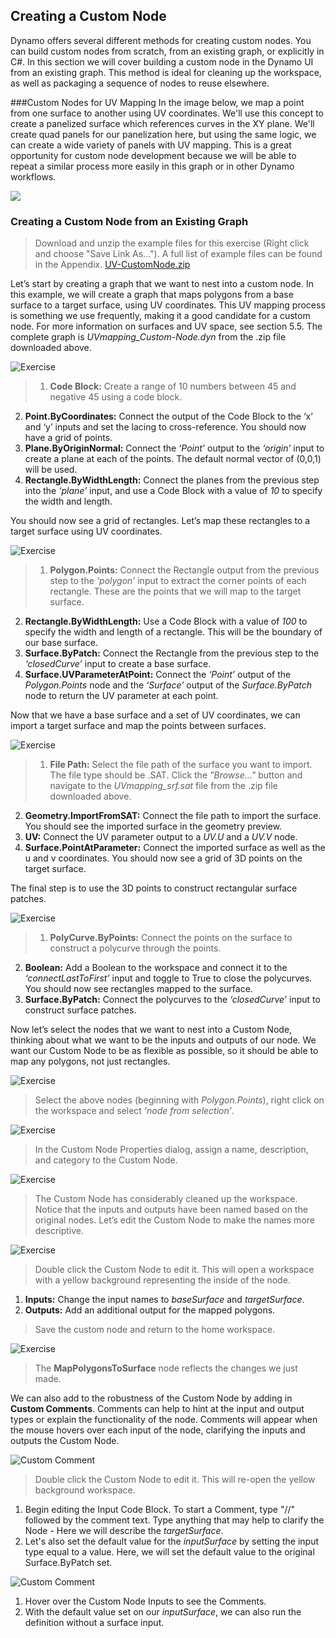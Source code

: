 ## Creating a Custom Node
Dynamo offers several different methods for creating custom nodes. You can build custom nodes from scratch, from an existing graph, or explicitly in C#. In this section we will cover building a custom node in the Dynamo UI from an existing graph. This method is ideal for cleaning up the workspace, as well as packaging a sequence of nodes to reuse elsewhere.

###Custom Nodes for UV Mapping
In the image below, we map a point from one surface to another using UV coordinates. We'll use this concept to create a panelized surface which references curves in the XY plane. We'll create quad panels for our panelization here, but using the same logic, we can create a wide variety of panels with UV mapping. This is a great opportunity for custom node development because we will be able to repeat a similar process more easily in this graph or in other Dynamo workflows.

![](images/9-2/uvMap2-01-01.jpg)

### Creating a Custom Node from an Existing Graph

> Download and unzip the example files for this exercise (Right click and choose "Save Link As..."). A full list of example files can be found in the Appendix. [UV-CustomNode.zip](datasets/9-2/UV-CustomNode.zip)

Let’s start by creating a graph that we want to nest into a custom node. In this example, we will create a graph that maps polygons from a base surface to a target surface, using UV coordinates. This UV mapping process is something we use frequently, making it a good candidate for a custom node. For more information on surfaces and UV space, see section 5.5. The complete graph is *UVmapping_Custom-Node.dyn* from the .zip file downloaded above.

![Exercise](images/9-2/UVmapping01.png)
> 1. **Code Block:** Create a range of 10 numbers between 45 and negative 45 using a code block.
2. **Point.ByCoordinates:** Connect the output of the Code Block to the ‘x’ and ‘y’ inputs and set the lacing to cross-reference. You should now have a grid of points.
3. **Plane.ByOriginNormal:** Connect the *‘Point’* output to the *‘origin’* input to create a plane at each of the points. The default normal vector of (0,0,1) will be used.
4.  **Rectangle.ByWidthLength:** Connect the planes from the previous step into the *‘plane’* input, and use a Code Block with a value of *10* to specify the width and length.

You should now see a grid of rectangles. Let’s map these rectangles to a target surface using UV coordinates.

![Exercise](images/9-2/UVmapping02.png)
>1. **Polygon.Points:** Connect the Rectangle output from the previous step to the *‘polygon’* input to extract the corner points of each rectangle. These are the points that we will map to the target surface.
2. **Rectangle.ByWidthLength:** Use a Code Block with a value of *100* to specify the width and length of a rectangle. This will be the boundary of our base surface.
3. **Surface.ByPatch:** Connect the Rectangle from the previous step to the *‘closedCurve’* input to create a base surface.
4. **Surface.UVParameterAtPoint:** Connect the *‘Point’* output of the *Polygon.Points* node and the *‘Surface’* output of the *Surface.ByPatch* node to return the UV parameter at each point.

Now that we have a base surface and a set of UV coordinates, we can import a target surface and map the points between surfaces.

![Exercise](images/9-2/UVmapping03.png)
>1. **File Path:** Select the file path of the surface you want to import. The file type should be .SAT. Click the *"Browse..."* button and navigate to the *UVmapping_srf.sat* file from the .zip file downloaded above.
2. **Geometry.ImportFromSAT:** Connect the file path to import the surface. You should see the imported surface in the geometry preview.
3. **UV:** Connect the UV parameter output to a *UV.U* and a *UV.V* node.
4. **Surface.PointAtParameter:** Connect the imported surface as well as the u and v coordinates. You should now see a grid of 3D points on the target surface.

The final step is to use the 3D points to construct rectangular surface patches.

![Exercise](images/9-2/UVmapping04.png)
>1.	**PolyCurve.ByPoints:** Connect the points on the surface to construct a polycurve through the points.
2. **Boolean:** Add a Boolean to the workspace and connect it to the *‘connectLastToFirst’* input and toggle to True to close the polycurves. You should now see rectangles mapped to the surface.
3. **Surface.ByPatch:** Connect the polycurves to the *‘closedCurve’* input to construct surface patches.

Now let’s select the nodes that we want to nest into a Custom Node, thinking about what we want to be the inputs and outputs of our node. We want our Custom Node to be as flexible as possible, so it should be able to map any polygons, not just rectangles.

![Exercise](images/9-2/UVmapping05.png)
> Select the above nodes (beginning with *Polygon.Points*), right click on the workspace and select *‘node from selection’*.

![Exercise](images/9-2/UVmapping06.png)
> In the Custom Node Properties dialog, assign a name, description, and category to the Custom Node.

![Exercise](images/9-2/UVmapping07.png)
> The Custom Node has considerably cleaned up the workspace. Notice that the inputs and outputs have been named based on the original nodes. Let’s edit the Custom Node to make the names more descriptive.

![Exercise](images/9-2/UVmapping08.png)
> Double click the Custom Node to edit it. This will open a workspace with a yellow background representing the inside of the node.
1. **Inputs:** Change the input names to *baseSurface* and *targetSurface*.
2. **Outputs:** Add an additional output for the mapped polygons.

>Save the custom node and return to the home workspace.

![Exercise](images/9-2/UVmapping09.png)
> The **MapPolygonsToSurface** node reflects the changes we just made.

We can also add to the robustness of the Custom Node by adding in **Custom Comments**. Comments can help to hint at the input and output types or explain the functionality of the node. Comments will appear when the mouse hovers over each input of the node, clarifying the inputs and outputs the Custom Node.

![Custom Comment](images/9-2/UVmapping_Custom1.jpg)
> Double click the Custom Node to edit it. This will re-open the yellow background workspace.
1. Begin editing the Input Code Block. To start a Comment, type "//" followed by the comment text. Type anything that may help to clarify the Node - Here we will describe the *targetSurface*. 
2. Let's also set the default value for the *inputSurface* by setting the input type equal to a value. Here, we will set the default value to the original Surface.ByPatch set. 

![Custom Comment](images/9-2/UVmapping_Custom2.jpg)
> 
1. Hover over the Custom Node Inputs to see the Comments.
2. With the default value set on our *inputSurface*, we can also run the definition without a surface input. 
